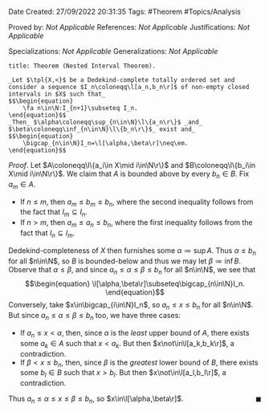 <div class="topSpace"></div>

Date Created: 27/09/2022 20:31:35
Tags: #Theorem #Topics/Analysis

Proved by: _Not Applicable_
References: _Not Applicable_
Justifications: _Not Applicable_

Specializations: _Not Applicable_
Generalizations: _Not Applicable_

``` ad-Theorem
title: Theorem (Nested Interval Theorem).

_Let $\tpl{X,<}$ be a Dedekind-complete totally ordered set and consider a sequence $I_n\coloneqq\l[a_n,b_n\r]$ of non-empty closed intervals in $X$ such that_
$$\begin{equation}
    \fa n\in\N:I_{n+1}\subseteq I_n.
\end{equation}$$
_Then_ $\alpha\coloneqq\sup_{n\in\N}\l\{a_n\r\}$ _and_ $\beta\coloneqq\inf_{n\in\N}\l\{b_n\r\}$_ exist and_
$$\begin{equation}
    \bigcap_{n\in\N}I_n=\l[\alpha,\beta\r]\neq\em.
\end{equation}$$

```

_Proof_. Let $A\coloneqq\l\{a_i\in X\mid i\in\N\r\}$ and $B\coloneqq\l\{b_i\in X\mid i\in\N\r\}$. We claim that $A$ is bounded above by every $b_n\in B$. Fix $a_m\in A$.
* If $n\leq m$, then $a_m\leq b_m\leq b_n$, where the second inequality follows from the fact that $I_m\subseteq I_n$.
* If $n>m$, then $a_m\leq a_n\leq b_n$, where the first inequality follows from the fact that $I_n\subseteq I_m$.

Dedekind-completeness of $X$ then furnishes some $\alpha\coloneqq\sup A$. Thus $\alpha\leq b_n$ for all $n\in\N$, so $B$ is bounded-below and thus we may let $\beta\coloneqq\inf B$. Observe that $\alpha\leq\beta$, and since $a_n\leq\alpha\leq\beta\leq b_n$ for all $n\in\N$, we see that
$$\begin{equation}
    \l[\alpha,\beta\r]\subseteq\bigcap_{n\in\N}I_n.
\end{equation}$$
Conversely, take $x\in\bigcap_{i\in\N}I_n$, so $a_n\leq x\leq b_n$ for all $n\in\N$. But since $a_n\leq\alpha\leq\beta\leq b_n$ too, we have three cases:
* If $a_n\leq x<\alpha$, then, since $\alpha$ is the _least_ upper bound of $A$, there exists some $a_k\in A$ such that $x<a_k$. But then $x\not\in\l[a_k,b_k\r]$, a contradiction.
* If $\beta<x\leq b_n$, then, since $\beta$ is the _greatest_ lower bound of $B$, there exists some $b_l\in B$ such that $x>b_l$. But then $x\not\in\l[a_l,b_l\r]$, a contradiction.

Thus $a_n\leq\alpha\leq x\leq\beta\leq b_n$, so $x\in\l[\alpha,\beta\r]$.<span style="float:right;">$\blacksquare$</span>
